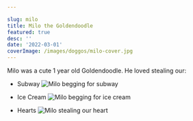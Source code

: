 ```yaml
---

slug: milo
title: Milo the Goldendoodle
featured: true
desc: ''
date: '2022-03-01'
coverImage: /images/doggos/milo-cover.jpg
---
```


Milo was a cute 1 year old Goldendoodle. He loved stealing our:
* Subway
![Milo begging for subway](/images/doggos/milo-subway.jpg)

* Ice Cream
![Milo begging for ice cream](/images/doggos/milo-ice-cream.jpg)

* Hearts
![Milo stealing our heart](/images/doggos/milo-heart.jpg)